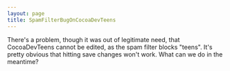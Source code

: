 ```yaml
---
layout: page
title: SpamFilterBugOnCocoaDevTeens
---
```


There's a problem, though it was out of legitimate need, that CocoaDevTeens cannot be edited, as the spam filter blocks "teens". It's pretty obvious that hitting save changes won't work. What can we do in the meantime?

